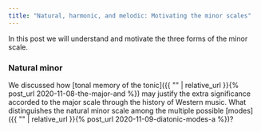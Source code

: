 ```yaml
---
title: "Natural, harmonic, and melodic: Motivating the minor scales"
---
```


In this post we will understand and motivate the three forms of the minor scale.

### Natural minor

We discussed how [tonal memory of the tonic]({{ "" | relative_url }}{% post_url 2020-11-08-the-major-and %}) may justify the extra significance accorded to the major scale through the history of Western music. What distinguishes the natural minor scale among the multiple possible [modes]({{ "" | relative_url }}{% post_url 2020-11-09-diatonic-modes-a %})?


